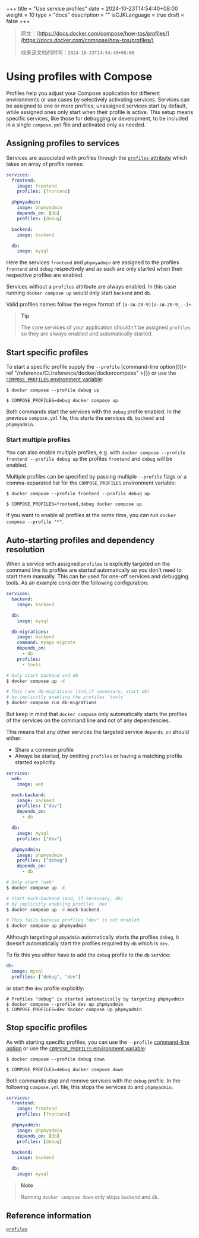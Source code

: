 +++
title = "Use service profiles"
date = 2024-10-23T14:54:40+08:00
weight = 10
type = "docs"
description = ""
isCJKLanguage = true
draft = false
+++

> 原文：[https://docs.docker.com/compose/how-tos/profiles/](https://docs.docker.com/compose/how-tos/profiles/)
>
> 收录该文档的时间：`2024-10-23T14:54:40+08:00`

# Using profiles with Compose

Profiles help you adjust your Compose application for different environments or use cases by selectively activating services. Services can be assigned to one or more profiles; unassigned services start by default, while assigned ones only start when their profile is active. This setup means specific services, like those for debugging or development, to be included in a single `compose.yml` file and activated only as needed.

## Assigning profiles to services

Services are associated with profiles through the [`profiles` attribute](https://docs.docker.com/reference/compose-file/services/#profiles) which takes an array of profile names:



```yaml
services:
  frontend:
    image: frontend
    profiles: [frontend]

  phpmyadmin:
    image: phpmyadmin
    depends_on: [db]
    profiles: [debug]

  backend:
    image: backend

  db:
    image: mysql
```

Here the services `frontend` and `phpmyadmin` are assigned to the profiles `frontend` and `debug` respectively and as such are only started when their respective profiles are enabled.

Services without a `profiles` attribute are always enabled. In this case running `docker compose up` would only start `backend` and `db`.

Valid profiles names follow the regex format of `[a-zA-Z0-9][a-zA-Z0-9_.-]+`.

> **Tip**
>
> 
>
> The core services of your application shouldn't be assigned `profiles` so they are always enabled and automatically started.

## Start specific profiles

To start a specific profile supply the `--profile` [command-line option]({{< ref "/reference/CLIreference/docker/dockercompose" >}}) or use the [`COMPOSE_PROFILES` environment variable](https://docs.docker.com/compose/how-tos/environment-variables/envvars/#compose_profiles):



```console
$ docker compose --profile debug up
```



```console
$ COMPOSE_PROFILES=debug docker compose up
```

Both commands start the services with the `debug` profile enabled. In the previous `compose.yml` file, this starts the services `db`, `backend` and `phpmyadmin`.

### Start multiple profiles

You can also enable multiple profiles, e.g. with `docker compose --profile frontend --profile debug up` the profiles `frontend` and `debug` will be enabled.

Multiple profiles can be specified by passing multiple `--profile` flags or a comma-separated list for the `COMPOSE_PROFILES` environment variable:



```console
$ docker compose --profile frontend --profile debug up
```



```console
$ COMPOSE_PROFILES=frontend,debug docker compose up
```

If you want to enable all profiles at the same time, you can run `docker compose --profile "*"`.

## Auto-starting profiles and dependency resolution

When a service with assigned `profiles` is explicitly targeted on the command line its profiles are started automatically so you don't need to start them manually. This can be used for one-off services and debugging tools. As an example consider the following configuration:



```yaml
services:
  backend:
    image: backend

  db:
    image: mysql

  db-migrations:
    image: backend
    command: myapp migrate
    depends_on:
      - db
    profiles:
      - tools
```



```sh
# Only start backend and db
$ docker compose up -d

# This runs db-migrations (and,if necessary, start db)
# by implicitly enabling the profiles `tools`
$ docker compose run db-migrations
```

But keep in mind that `docker compose` only automatically starts the profiles of the services on the command line and not of any dependencies.

This means that any other services the targeted service `depends_on` should either:

- Share a common profile
- Always be started, by omitting `profiles` or having a matching profile started explicitly



```yaml
services:
  web:
    image: web

  mock-backend:
    image: backend
    profiles: ["dev"]
    depends_on:
      - db

  db:
    image: mysql
    profiles: ["dev"]

  phpmyadmin:
    image: phpmyadmin
    profiles: ["debug"]
    depends_on:
      - db
```



```sh
# Only start "web"
$ docker compose up -d

# Start mock-backend (and, if necessary, db)
# by implicitly enabling profiles `dev`
$ docker compose up -d mock-backend

# This fails because profiles "dev" is not enabled
$ docker compose up phpmyadmin
```

Although targeting `phpmyadmin` automatically starts the profiles `debug`, it doesn't automatically start the profiles required by `db` which is `dev`.

To fix this you either have to add the `debug` profile to the `db` service:



```yaml
db:
  image: mysql
  profiles: ["debug", "dev"]
```

or start the `dev` profile explicitly:



```console
# Profiles "debug" is started automatically by targeting phpmyadmin
$ docker compose --profile dev up phpmyadmin
$ COMPOSE_PROFILES=dev docker compose up phpmyadmin
```

## Stop specific profiles

As with starting specific profiles, you can use the `--profile` [command-line option](https://docs.docker.com/reference/cli/docker/compose/#use--p-to-specify-a-project-name) or use the [`COMPOSE_PROFILES` environment variable](https://docs.docker.com/compose/how-tos/environment-variables/envvars/#compose_profiles):



```console
$ docker compose --profile debug down
```



```console
$ COMPOSE_PROFILES=debug docker compose down
```

Both commands stop and remove services with the `debug` profile. In the following `compose.yml` file, this stops the services `db` and `phpmyadmin`.



```yaml
services:
  frontend:
    image: frontend
    profiles: [frontend]

  phpmyadmin:
    image: phpmyadmin
    depends_on: [db]
    profiles: [debug]

  backend:
    image: backend

  db:
    image: mysql
```

> **Note**
>
> 
>
> Running `docker compose down` only stops `backend` and `db`.

## Reference information

[`profiles`](https://docs.docker.com/reference/compose-file/services/#profiles)
